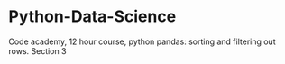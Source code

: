 # Python-Data-Science
Code academy, 12 hour course, python pandas: sorting and filtering out rows.
Section 3
